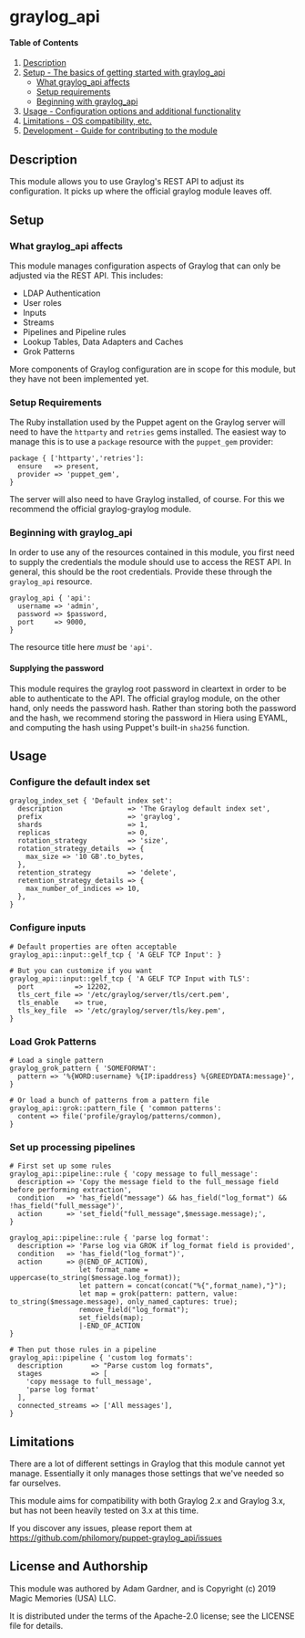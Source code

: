 # graylog_api

#### Table of Contents

1. [Description](#description)
2. [Setup - The basics of getting started with graylog_api](#setup)
    * [What graylog_api affects](#what-graylog_api-affects)
    * [Setup requirements](#setup-requirements)
    * [Beginning with graylog_api](#beginning-with-graylog_api)
3. [Usage - Configuration options and additional functionality](#usage)
4. [Limitations - OS compatibility, etc.](#limitations)
5. [Development - Guide for contributing to the module](#development)

## Description

This module allows you to use Graylog's REST API to adjust its configuration.
It picks up where the official graylog module leaves off.

## Setup

### What graylog_api affects

This module manages configuration aspects of Graylog that can only be adjusted
via the REST API. This includes:

* LDAP Authentication
* User roles
* Inputs
* Streams
* Pipelines and Pipeline rules
* Lookup Tables, Data Adapters and Caches
* Grok Patterns

More components of Graylog configuration are in scope for this module, but they
have not been implemented yet.

### Setup Requirements

The Ruby installation used by the Puppet agent on the Graylog server will need
to have the `httparty` and `retries` gems installed. The easiest way to manage
this is to use a `package` resource with the `puppet_gem` provider:

```puppet
package { ['httparty','retries']:
  ensure   => present,
  provider => 'puppet_gem',
}
```

The server will also need to have Graylog installed, of course. For this we
recommend the official graylog-graylog module.

### Beginning with graylog_api

In order to use any of the resources contained in this module, you first need
to supply the credentials the module should use to access the REST API. In
general, this should be the root credentials. Provide these through the
`graylog_api` resource.

```puppet
graylog_api { 'api':
  username => 'admin',
  password => $password,
  port     => 9000,
}
```

The resource title here _must_ be `'api'`.

#### Supplying the password
This module requires the graylog root password in cleartext in order to be able
to authenticate to the API. The official graylog module, on the other hand,
only needs the password hash. Rather than storing both the password and the
hash, we recommend storing the password in Hiera using EYAML, and computing the
hash using Puppet's built-in `sha256` function.

## Usage

### Configure the default index set

```puppet
graylog_index_set { 'Default index set':
  description                => 'The Graylog default index set',
  prefix                     => 'graylog',
  shards                     => 1,
  replicas                   => 0,
  rotation_strategy          => 'size',
  rotation_strategy_details  => {
    max_size => '10 GB'.to_bytes,
  },
  retention_strategy         => 'delete',
  retention_strategy_details => {
    max_number_of_indices => 10,
  },
}
```

### Configure inputs

```puppet
# Default properties are often acceptable
graylog_api::input::gelf_tcp { 'A GELF TCP Input': }

# But you can customize if you want
graylog_api::input::gelf_tcp { 'A GELF TCP Input with TLS':
  port          => 12202,
  tls_cert_file => '/etc/graylog/server/tls/cert.pem',
  tls_enable    => true,
  tls_key_file  => '/etc/graylog/server/tls/key.pem',
}
```

### Load Grok Patterns

```puppet
# Load a single pattern
graylog_grok_pattern { 'SOMEFORMAT':
  pattern => '%{WORD:username} %{IP:ipaddress} %{GREEDYDATA:message}',
}

# Or load a bunch of patterns from a pattern file
graylog_api::grok::pattern_file { 'common patterns':
  content => file('profile/graylog/patterns/common),
}
```

### Set up processing pipelines

```puppet
# First set up some rules
graylog_api::pipeline::rule { 'copy message to full_message':
  description => 'Copy the message field to the full_message field before performing extraction',
  condition   => 'has_field("message") && has_field("log_format") && !has_field("full_message")',
  action      => 'set_field("full_message",$message.message);',
}

graylog_api::pipeline::rule { 'parse log format':
  description => 'Parse log via GROK if log_format field is provided',
  condition   => 'has_field("log_format")',
  action      => @(END_OF_ACTION),
                 let format_name = uppercase(to_string($message.log_format));
                 let pattern = concat(concat("%{",format_name),"}");
                 let map = grok(pattern: pattern, value: to_string($message.message), only_named_captures: true);
                 remove_field("log_format");
                 set_fields(map);
                 |-END_OF_ACTION
}

# Then put those rules in a pipeline
graylog_api::pipeline { 'custom log formats':
  description       => "Parse custom log formats",
  stages            => [
    'copy message to full_message',
    'parse log format'
  ],
  connected_streams => ['All messages'],
}
```

## Limitations

There are a lot of different settings in Graylog that this module cannot yet
manage. Essentially it only manages those settings that we've needed so far
ourselves.

This module aims for compatibility with both Graylog 2.x and Graylog 3.x, but
has not been heavily tested on 3.x at this time.

If you discover any issues, please report them at
https://github.com/philomory/puppet-graylog_api/issues

## License and Authorship

This module was authored by Adam Gardner, and is Copyright (c) 2019 Magic Memories (USA) LLC. 

It is distributed under the terms of the Apache-2.0 license; see the LICENSE file for details.